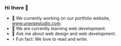 ### Hi there 👋

- 🔭 We currently working on our portfolio website, www.unwisestudio.com.
- 🌱 We are currently learning web development. 
- 💬 Ask me about web design and web development. 
- ⚡ Fun fact: We love to read and write. 

